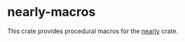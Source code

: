 # nearly-macros

This crate provides procedural macros for the [nearly](https://crates.io/crates/nearly) crate.